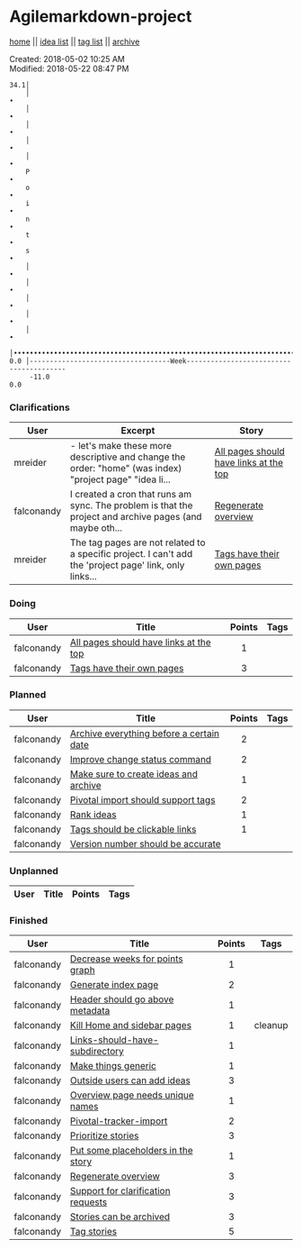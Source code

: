 # Agilemarkdown-project

[home](index.md) || [idea list](ideas.md) || [tag list](tags.md) || [archive](agilemarkdown-project/archive.md)

Created: 2018-05-02 10:25 AM  
Modified: 2018-05-22 08:47 PM  

```
34.1│                                                                               
    │                                                                              •
    │                                                                             • 
    │                                                                             • 
    │                                                                            •  
    │                                                                            •  
    P                                                                           •   
    o                                                                           •   
    i                                                                          •    
    n                                                                          •    
    t                                                                         •     
    s                                                                         •     
    │                                                                        •      
    │                                                                        •      
    │                                                                       •       
    │                                                                       •       
    │                                                                      •        
    │•••••••••••••••••••••••••••••••••••••••••••••••••••••••••••••••••••••••        
0.0 │-----------------------------------Week----------------------------------------
     -11.0                                                                       0.0

```
### Clarifications
| User | Excerpt | Story |
|---|---|---|
| mreider | - let's make these more descriptive and change the order: "home" (was index) "project page" "idea li... | [All pages should have links at the top](agilemarkdown-project/all-pages-should-have-links-at-the-top.md) |
| falconandy | I created a cron that runs am sync. The problem is that the project and archive pages (and maybe oth... | [Regenerate overview](agilemarkdown-project/regenerate-overview.md) |
| mreider | The tag pages are not related to a specific project. I can't add the 'project page' link, only links... | [Tags have their own pages](agilemarkdown-project/tags-have-their-own-pages.md) |

### Doing
| User | Title | Points | Tags |
|---|---|:---:|---|
| falconandy | [All pages should have links at the top](agilemarkdown-project/all-pages-should-have-links-at-the-top.md) | 1 |  |
| falconandy | [Tags have their own pages](agilemarkdown-project/tags-have-their-own-pages.md) | 3 |  |

### Planned
| User | Title | Points | Tags |
|---|---|:---:|---|
| falconandy | [Archive everything before a certain date](agilemarkdown-project/archive-everything-before-a-certain-date.md) | 2 |  |
| falconandy | [Improve change status command](agilemarkdown-project/improve-change-status-command.md) | 2 |  |
| falconandy | [Make sure to create ideas and archive](agilemarkdown-project/make-sure-to-create-ideas-and-archive.md) | 1 |  |
| falconandy | [Pivotal import should support tags](agilemarkdown-project/pivotal-import-should-support-tags.md) | 2 |  |
| falconandy | [Rank ideas](agilemarkdown-project/rank-ideas.md) | 1 |  |
| falconandy | [Tags should be clickable links](agilemarkdown-project/tags-should-be-clickable-links.md) | 1 |  |
| falconandy | [Version number should be accurate](agilemarkdown-project/version-number-should-be-accurate.md) |  |  |

### Unplanned
| User | Title | Points | Tags |
|---|---|:---:|---|

### Finished
| User | Title | Points | Tags |
|---|---|:---:|---|
| falconandy | [Decrease weeks for points graph](agilemarkdown-project/decrease-weeks-for-points-graph.md) | 1 |  |
| falconandy | [Generate index page](agilemarkdown-project/generate-index-page.md) | 2 |  |
| falconandy | [Header should go above metadata](agilemarkdown-project/header-should-go-above-metadata.md) | 1 |  |
| falconandy | [Kill Home and sidebar pages](agilemarkdown-project/kill-Home-and-sidebar-pages.md) | 1 | cleanup |
| falconandy | [Links-should-have-subdirectory](agilemarkdown-project/links-should-have-subdirectory.md) | 1 |  |
| falconandy | [Make things generic](agilemarkdown-project/make-things-generic.md.md) | 1 |  |
| falconandy | [Outside users can add ideas](agilemarkdown-project/outside-users-can-add-ideas.md) | 3 |  |
| falconandy | [Overview page needs unique names](agilemarkdown-project/overview-page-needs-unique-names.md) | 1 |  |
| falconandy | [Pivotal-tracker-import](agilemarkdown-project/pivotal-tracker-import.md) | 2 |  |
| falconandy | [Prioritize stories](agilemarkdown-project/prioritize-stories.md) | 3 |  |
| falconandy | [Put some placeholders in the story](agilemarkdown-project/put-some-placeholders-in-the-story.md) | 1 |  |
| falconandy | [Regenerate overview](agilemarkdown-project/regenerate-overview.md) | 3 |  |
| falconandy | [Support for clarification requests](agilemarkdown-project/send-comments-to-users.md) | 3 |  |
| falconandy | [Stories can be archived](agilemarkdown-project/stories-can-be-archived.md) | 3 |  |
| falconandy | [Tag stories](agilemarkdown-project/tag-stories.md) | 5 |  |
